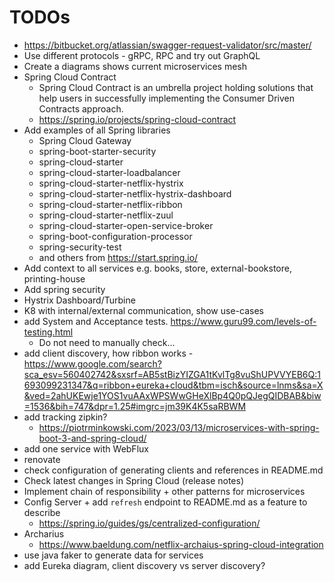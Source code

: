 # TODOs

- https://bitbucket.org/atlassian/swagger-request-validator/src/master/
- Use different protocols - gRPC, RPC and try out GraphQL
- Create a diagrams shows current microservices mesh
- Spring Cloud Contract
  - Spring Cloud Contract is an umbrella project holding solutions that help users in successfully implementing the Consumer Driven Contracts approach.
  - https://spring.io/projects/spring-cloud-contract
- Add examples of all Spring libraries
    - Spring Cloud Gateway
    - spring-boot-starter-security
    - spring-cloud-starter
    - spring-cloud-starter-loadbalancer
    - spring-cloud-starter-netflix-hystrix
    - spring-cloud-starter-netflix-hystrix-dashboard
    - spring-cloud-starter-netflix-ribbon
    - spring-cloud-starter-netflix-zuul
    - spring-cloud-starter-open-service-broker
    - spring-boot-configuration-processor
    - spring-security-test
    - and others from https://start.spring.io/
- Add context to all services e.g. books, store, external-bookstore, printing-house
- Add spring security
- Hystrix Dashboard/Turbine
- K8 with internal/external communication, show use-cases
- add System and Acceptance tests. https://www.guru99.com/levels-of-testing.html
  - Do not need to manually check...
- add client discovery, how ribbon works - https://www.google.com/search?sca_esv=560402742&sxsrf=AB5stBizYIZGA1tKvlTg8vuShUPVVYEB6Q:1693099231347&q=ribbon+eureka+cloud&tbm=isch&source=lnms&sa=X&ved=2ahUKEwje1YOS1vuAAxWPSWwGHeXlBp4Q0pQJegQIDBAB&biw=1536&bih=747&dpr=1.25#imgrc=jm39K4K5saRBWM
- add tracking zipkin?
  - https://piotrminkowski.com/2023/03/13/microservices-with-spring-boot-3-and-spring-cloud/
- add one service with WebFlux
- renovate
- check configuration of generating clients and references in README.md
- Check latest changes in Spring Cloud (release notes)
- Implement chain of responsibility + other patterns for microservices
- Config Server + add `refresh` endpoint to README.md as a feature to describe
  - https://spring.io/guides/gs/centralized-configuration/
- Archarius
  - https://www.baeldung.com/netflix-archaius-spring-cloud-integration
- use java faker to generate data for services
- add Eureka diagram, client discovery vs server discovery?
